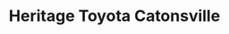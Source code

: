 ---
title: "Heritage Toyota Catonsville"
url: /catonsville/heritage-toyota-catonsville/
shop: Autohaus
---